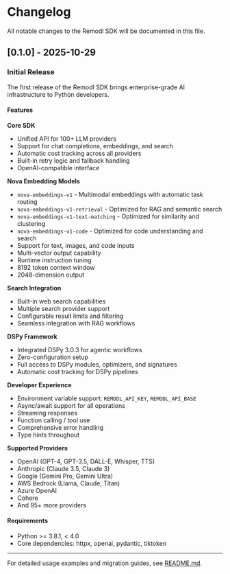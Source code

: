 # Changelog

All notable changes to the Remodl SDK will be documented in this file.

## [0.1.0] - 2025-10-29

### Initial Release

The first release of the Remodl SDK brings enterprise-grade AI infrastructure to Python developers.

#### Features

**Core SDK**
- Unified API for 100+ LLM providers
- Support for chat completions, embeddings, and search
- Automatic cost tracking across all providers
- Built-in retry logic and fallback handling
- OpenAI-compatible interface

**Nova Embedding Models**
- `nova-embeddings-v1` - Multimodal embeddings with automatic task routing
- `nova-embeddings-v1-retrieval` - Optimized for RAG and semantic search
- `nova-embeddings-v1-text-matching` - Optimized for similarity and clustering
- `nova-embeddings-v1-code` - Optimized for code understanding and search
- Support for text, images, and code inputs
- Multi-vector output capability
- Runtime instruction tuning
- 8192 token context window
- 2048-dimension output

**Search Integration**
- Built-in web search capabilities
- Multiple search provider support
- Configurable result limits and filtering
- Seamless integration with RAG workflows

**DSPy Framework**
- Integrated DSPy 3.0.3 for agentic workflows
- Zero-configuration setup
- Full access to DSPy modules, optimizers, and signatures
- Automatic cost tracking for DSPy pipelines

**Developer Experience**
- Environment variable support: `REMODL_API_KEY`, `REMODL_API_BASE`
- Async/await support for all operations
- Streaming responses
- Function calling / tool use
- Comprehensive error handling
- Type hints throughout

**Supported Providers**
- OpenAI (GPT-4, GPT-3.5, DALL-E, Whisper, TTS)
- Anthropic (Claude 3.5, Claude 3)
- Google (Gemini Pro, Gemini Ultra)
- AWS Bedrock (Llama, Claude, Titan)
- Azure OpenAI
- Cohere
- And 95+ more providers

#### Requirements

- Python >= 3.8.1, < 4.0
- Core dependencies: httpx, openai, pydantic, tiktoken

---

For detailed usage examples and migration guides, see [README.md](README.md).
